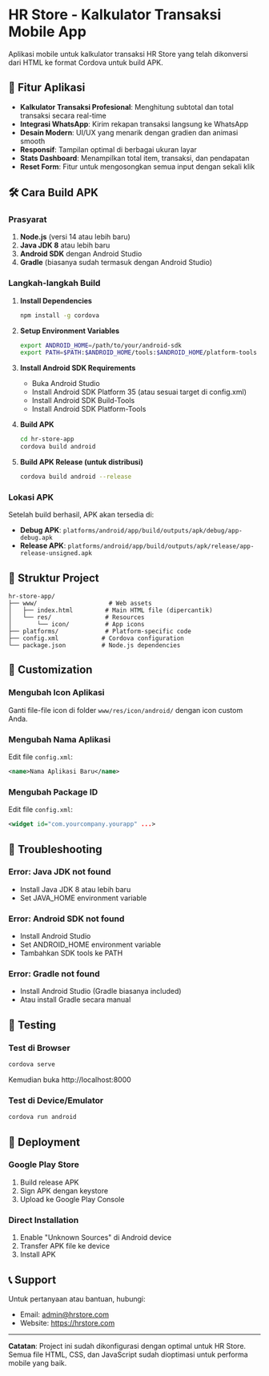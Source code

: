 # HR Store - Kalkulator Transaksi Mobile App

Aplikasi mobile untuk kalkulator transaksi HR Store yang telah dikonversi dari HTML ke format Cordova untuk build APK.

## 📱 Fitur Aplikasi

- **Kalkulator Transaksi Profesional**: Menghitung subtotal dan total transaksi secara real-time
- **Integrasi WhatsApp**: Kirim rekapan transaksi langsung ke WhatsApp
- **Desain Modern**: UI/UX yang menarik dengan gradien dan animasi smooth
- **Responsif**: Tampilan optimal di berbagai ukuran layar
- **Stats Dashboard**: Menampilkan total item, transaksi, dan pendapatan
- **Reset Form**: Fitur untuk mengosongkan semua input dengan sekali klik

## 🛠️ Cara Build APK

### Prasyarat

1. **Node.js** (versi 14 atau lebih baru)
2. **Java JDK 8** atau lebih baru
3. **Android SDK** dengan Android Studio
4. **Gradle** (biasanya sudah termasuk dengan Android Studio)

### Langkah-langkah Build

1. **Install Dependencies**
   ```bash
   npm install -g cordova
   ```

2. **Setup Environment Variables**
   ```bash
   export ANDROID_HOME=/path/to/your/android-sdk
   export PATH=$PATH:$ANDROID_HOME/tools:$ANDROID_HOME/platform-tools
   ```

3. **Install Android SDK Requirements**
   - Buka Android Studio
   - Install Android SDK Platform 35 (atau sesuai target di config.xml)
   - Install Android SDK Build-Tools
   - Install Android SDK Platform-Tools

4. **Build APK**
   ```bash
   cd hr-store-app
   cordova build android
   ```

5. **Build APK Release (untuk distribusi)**
   ```bash
   cordova build android --release
   ```

### Lokasi APK

Setelah build berhasil, APK akan tersedia di:
- **Debug APK**: `platforms/android/app/build/outputs/apk/debug/app-debug.apk`
- **Release APK**: `platforms/android/app/build/outputs/apk/release/app-release-unsigned.apk`

## 📁 Struktur Project

```
hr-store-app/
├── www/                    # Web assets
│   ├── index.html         # Main HTML file (dipercantik)
│   └── res/               # Resources
│       └── icon/          # App icons
├── platforms/             # Platform-specific code
├── config.xml            # Cordova configuration
└── package.json          # Node.js dependencies
```

## 🎨 Customization

### Mengubah Icon Aplikasi
Ganti file-file icon di folder `www/res/icon/android/` dengan icon custom Anda.

### Mengubah Nama Aplikasi
Edit file `config.xml`:
```xml
<name>Nama Aplikasi Baru</name>
```

### Mengubah Package ID
Edit file `config.xml`:
```xml
<widget id="com.yourcompany.yourapp" ...>
```

## 🔧 Troubleshooting

### Error: Java JDK not found
- Install Java JDK 8 atau lebih baru
- Set JAVA_HOME environment variable

### Error: Android SDK not found
- Install Android Studio
- Set ANDROID_HOME environment variable
- Tambahkan SDK tools ke PATH

### Error: Gradle not found
- Install Android Studio (Gradle biasanya included)
- Atau install Gradle secara manual

## 📱 Testing

### Test di Browser
```bash
cordova serve
```
Kemudian buka http://localhost:8000

### Test di Device/Emulator
```bash
cordova run android
```

## 🚀 Deployment

### Google Play Store
1. Build release APK
2. Sign APK dengan keystore
3. Upload ke Google Play Console

### Direct Installation
1. Enable "Unknown Sources" di Android device
2. Transfer APK file ke device
3. Install APK

## 📞 Support

Untuk pertanyaan atau bantuan, hubungi:
- Email: admin@hrstore.com
- Website: https://hrstore.com

---

**Catatan**: Project ini sudah dikonfigurasi dengan optimal untuk HR Store. Semua file HTML, CSS, dan JavaScript sudah dioptimasi untuk performa mobile yang baik.

